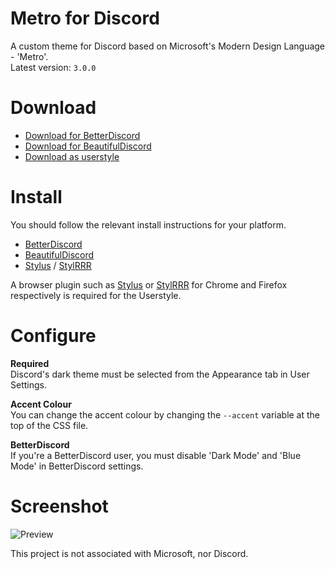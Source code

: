 # Metro for Discord
A custom theme for Discord based on Microsoft's Modern Design Language - 'Metro'.  
Latest version: `3.0.0`

# Download
* [Download for BetterDiscord](https://raw.githubusercontent.com/TakosThings/Metro-for-Discord/dist/Metro_for_Discord.theme.css)
* [Download for BeautifulDiscord](https://raw.githubusercontent.com/TakosThings/Metro-for-Discord/dist/Metro_for_Discord.css)
* [Download as userstyle](https://raw.githubusercontent.com/TakosThings/Metro-for-Discord/dist/Metro_for_Discord.userstyle.css)

# Install
You should follow the relevant install instructions for your platform.  
* [BetterDiscord](https://i.imgur.com/H7VyWea.png)
* [BeautifulDiscord](https://github.com/DTinker/discord-resources/wiki/Installing-Modifications#beautifuldiscord)
* [Stylus](https://userstyles.org/help/stylish_chrome) / [StylRRR](https://addons.mozilla.org/en-US/firefox/addon/stylrrr/)

A browser plugin such as [Stylus](https://chrome.google.com/webstore/detail/clngdbkpkpeebahjckkjfobafhncgmne) or [StylRRR](https://addons.mozilla.org/en-US/firefox/addon/stylrrr/) for Chrome and Firefox respectively is required for the Userstyle.

# Configure
**Required**  
Discord's dark theme must be selected from the Appearance tab in User Settings.

**Accent Colour**  
You can change the accent colour by changing the `--accent` variable at the top of the CSS file.

**BetterDiscord**  
If you're a BetterDiscord user, you must disable 'Dark Mode' and 'Blue Mode' in BetterDiscord settings.

# Screenshot
![Preview](https://i.imgur.com/5PzfgwK.jpg)

This project is not associated with Microsoft, nor Discord.
